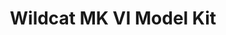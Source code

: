 ---
layout: product
title: "Wildcat MK VI Model Kit"
price: "2400" 
desc: "Plastična maketa"
img_path: "/assets/img/AH70032.webp"
brand: "Arma Hobby"
available: true
special_offer: false
new: false
soon: false
cat: "010000"
subcat: "014200"
subsubcat: "00"
sifra: "AH70032"
popular: false
---